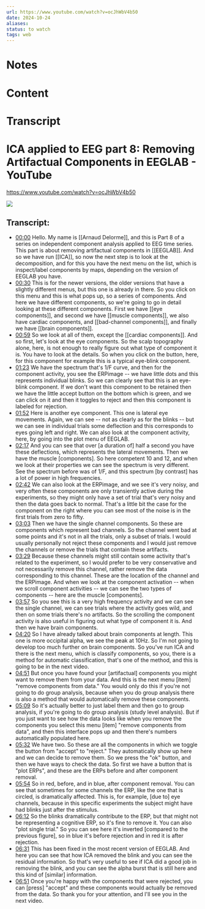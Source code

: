 ```yaml
---
url: https://www.youtube.com/watch?v=ocJhWbV4b50
date: 2024-10-24
aliases:
status: to watch
tags: web
---
```

# Notes

# Content


# Transcript
# ICA applied to EEG part 8: Removing Artifactual Components in EEGLAB - YouTube
https://www.youtube.com/watch?v=ocJhWbV4b50

![](https://www.youtube.com/watch?v=ocJhWbV4b50)
## Transcript:
- [00:00](https://www.youtube.com/watch?v=ocJhWbV4b50&t=0s) Hello. My name is [[Arnaud Delorme]], and this is Part 8 of a series on independent component analysis applied to EEG time series. This part is about removing artifactual components in [[EEGLAB]]. And so we have run [[ICA]], so now the next step is to look at the decomposition, and for this you have the next menu on the list, which is inspect/label components by maps, depending on the version of EEGLAB you have.
- [00:30](https://www.youtube.com/watch?v=ocJhWbV4b50&t=30s) This is for the newer versions, the older versions that have a slightly different menus, but this one is already in there. So you click on this menu and this is what pops up, so a series of components. And here we have different components, so we're going to go in detail looking at these different components. First we have [[eye components]], and second we have [[muscle components]], we also have cardiac components, and [[bad-channel components]], and finally we have [[brain components]].
- [00:59](https://www.youtube.com/watch?v=ocJhWbV4b50&t=59s) So we look at all of them, except the [[cardiac components]]. And so first, let's look at the eye components. So the scalp topography alone, here, is not enough to really figure out what type of component it is. You have to look at the details. So when you click on the button, here, for this component for example this is a typical eye-blink component.
- [01:23](https://www.youtube.com/watch?v=ocJhWbV4b50&t=83s) We have the spectrum that's 1/F curve, and then for the component activity, you see the ERPimage -- we have little dots and this represents individual blinks. So we can clearly see that this is an eye-blink component. If we don't want this component to be retained then we have the little accept button on the bottom which is green, and we can click on it and then it toggles to reject and then this component is labeled for rejection.
- [01:52](https://www.youtube.com/watch?v=ocJhWbV4b50&t=112s) Here is another eye component. This one is lateral eye movements. Again, we can see -- not as clearly as for the blinks -- but we can see in individual trials some deflection and this corresponds to eyes going left and right. We can also look at the component activity, here, by going into the plot menu of EEGLAB.
- [02:17](https://www.youtube.com/watch?v=ocJhWbV4b50&t=137s) And you can see that over [a duration of] half a second you have these deflections, which represents the lateral movements. Then we have the muscle [components]. So here competent 10 and 12, and when we look at their properties we can see the spectrum is very different. See the spectrum before was of 1/F, and this spectrum [by contrast] has a lot of power in high frequencies.
- [02:42](https://www.youtube.com/watch?v=ocJhWbV4b50&t=162s) We can also look at the ERPimage, and we see it's very noisy, and very often these components are only transiently active during the experiments, so they might only have a set of trial that's very noisy and then the data goes back to normal. That's a little bit the case for the component on the right where you can see most of the noise is in the first trials from zero to fifty.
- [03:03](https://www.youtube.com/watch?v=ocJhWbV4b50&t=183s) Then we have the single channel components. So these are components which represent bad channels. So the channel went bad at some points and it's not in all the trials, only a subset of trials. I would usually personally not reject these components and I would just remove the channels or remove the trials that contain these artifacts.
- [03:29](https://www.youtube.com/watch?v=ocJhWbV4b50&t=209s) Because these channels might still contain some activity that's related to the experiment, so I would prefer to be very conservative and not necessarily remove this channel, rather remove the data corresponding to this channel. These are the location of the channel and the ERPimage. And when we look at the component activation -- when we scroll component activities -- we can see the two types of components -- here are the muscle [components].
- [03:57](https://www.youtube.com/watch?v=ocJhWbV4b50&t=237s) So you see this is a very high frequency activity and we can see the single channel, we can see trials where the activity goes wild, and then on some trials there's no artifacts. So the scrolling the component activity is also useful in figuring out what type of component it is. And then we have brain components.
- [04:20](https://www.youtube.com/watch?v=ocJhWbV4b50&t=260s) So I have already talked about brain components at length. This one is more occipital alpha, we see the peak at 10Hz. So I'm not going to develop too much further on brain components. So you've run ICA and there is the next menu, which is classify components, so you, there is a method for automatic classification, that's one of the method, and this is going to be in the next video.
- [04:51](https://www.youtube.com/watch?v=ocJhWbV4b50&t=291s) But once you have found your [artifactual] components you might want to remove them from your data. And this is the next menu [item] "remove components from data." You would only do this if you're not going to do group analysis, because when you do group analysis there is also a method that would automatically remove these components.
- [05:09](https://www.youtube.com/watch?v=ocJhWbV4b50&t=309s) So it's actually better to just label them and then go to group analysis, if you're going to do group analysis (study level analysis). But if you just want to see how the data looks like when you remove the components you select this menu [item] "remove components from data", and then this interface pops up and then there's numbers automatically populated here.
- [05:32](https://www.youtube.com/watch?v=ocJhWbV4b50&t=332s) We have two. So these are all the components in which we toggle the button from "accept" to "reject." They automatically show up here and we can decide to remove them. So we press the "ok" button, and then we have ways to check the data. So first we have a button that is "plot ERPs", and these are the ERPs before and after component removal.
- [05:54](https://www.youtube.com/watch?v=ocJhWbV4b50&t=354s) So in red, before, and in blue, after component removal. You can see that sometimes for some channels the ERP, like the one that is circled, is dramatically affected. This is, for example, [due to] eye channels, because in this specific experiments the subject might have had blinks just after the stimulus.
- [06:12](https://www.youtube.com/watch?v=ocJhWbV4b50&t=372s) So the blinks dramatically contribute to the ERP, but that might not be representing a cognitive ERP, so it's fine to remove it. You can also "plot single trial." So you can see here it's inverted [compared to the previous figure], so in blue it's before rejection and in red it is after rejection.
- [06:31](https://www.youtube.com/watch?v=ocJhWbV4b50&t=391s) This has been fixed in the most recent version of EEGLAB. And here you can see that how ICA removed the blink and you can see the residual information. So that's very useful to see if ICA did a good job in removing the blink, and you can see the alpha burst that is still here and this kind of [similar] information.
- [06:51](https://www.youtube.com/watch?v=ocJhWbV4b50&t=411s) Once you're happy with the components that were rejected, you can [press] "accept" and these components would actually be removed from the data. So thank you for your attention, and I'll see you in the next video.
